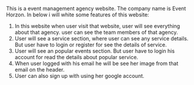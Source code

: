 This is a event management agency website. The company name is Event Horzon. In below i will white some features of this website:

1. In this website when user visit that website, user will see everything about that agency. user can see the team members of that agency.
2. User will see a service section, where user can see any service details. But user have to login or register for see the details of service.
3. User will see an popular events section. But user have to login his account for read the details about popular service.
4. When user logged with his email he will be see her image from that email on the header.
5. User can also sign up with using her google account. 
